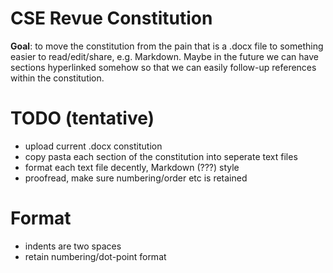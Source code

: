 # CSE Revue Constitution

**Goal**: to move the constitution from the pain that is a .docx file to something easier to read/edit/share, e.g. Markdown.
Maybe in the future we can have sections hyperlinked somehow so that we can easily follow-up references within the
constitution.

# TODO (tentative)
- upload current .docx constitution
- copy pasta each section of the constitution into seperate text files
- format each text file decently, Markdown (???) style
- proofread, make sure numbering/order etc is retained

# Format
- indents are two spaces
- retain numbering/dot-point format
